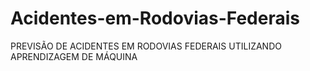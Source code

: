 # Acidentes-em-Rodovias-Federais
PREVISÃO DE ACIDENTES EM RODOVIAS FEDERAIS UTILIZANDO APRENDIZAGEM DE MÁQUINA

